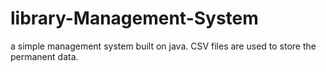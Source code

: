 # library-Management-System
a simple management system built on java. CSV files are  used to store the permanent data.
